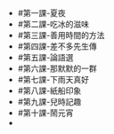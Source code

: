 - #第一課-夏夜
- #第二課-吃冰的滋味
- #第三課-善用時間的方法
- #第四課-差不多先生傳
- #第五課-論語選
- #第六課-那默默的一群
- #第七課-下雨天真好
- #第八課-紙船印象
- #第九課-兒時記趣
- #第十課-鬧元宵
-